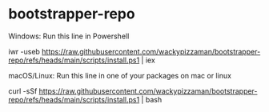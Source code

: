 # bootstrapper-repo

Windows: Run this line in Powershell

iwr -useb https://raw.githubusercontent.com/wackypizzaman/bootstrapper-repo/refs/heads/main/scripts/install.ps1 | iex

macOS/Linux: Run this line in one of your packages on mac or linux

curl -sSf https://raw.githubusercontent.com/wackypizzaman/bootstrapper-repo/refs/heads/main/scripts/install.ps1 | bash
